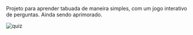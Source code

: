 Projeto para aprender tabuada de maneira simples, com um jogo interativo de perguntas. 
Ainda sendo aprimorado.

![quiz](https://github.com/user-attachments/assets/abe64de3-8b67-4291-9de6-b44d653e86ba)
